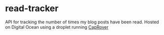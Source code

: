 # read-tracker

API for tracking the number of times my blog posts have been read. Hosted on Digital Ocean using a droplet running [CapRover](https://caprover.com/)
